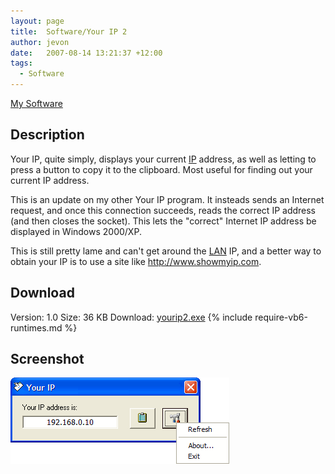 ```yaml
---
layout: page
title:  Software/Your IP 2
author: jevon
date:   2007-08-14 13:21:37 +12:00
tags:
  - Software
---
```


[My Software](Software.md)

## Description
Your IP, quite simply, displays your current [IP](ip.md) address, as well as letting to press a button to copy it to the clipboard. Most useful for finding out your current IP address.

This is an update on my other Your IP program. It insteads sends an Internet request, and once this connection succeeds, reads the correct IP address (and then closes the socket). This lets the "correct" Internet IP address be displayed in Windows 2000/XP.

This is still pretty lame and can't get around the [LAN](lan.md) IP, and a better way to obtain your IP is to use a site like http://www.showmyip.com.

## Download
Version: 1.0
Size: 36 KB
Download: <a href="/files/software/yourip2.exe">yourip2.exe</a>
{% include require-vb6-runtimes.md %}

## Screenshot
<img src="/img/screenshots/yourip2.png" alt="Screenshot of Your IP 2 software">
